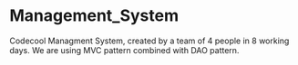 # Management_System
Codecool Managment System, created by a team of 4 people in 8 working days. We are using MVC pattern combined with DAO pattern. 
